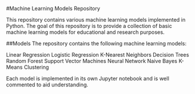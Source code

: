 #Machine Learning Models Repository

This repository contains various machine learning models implemented in Python. The goal of this repository is to provide a collection of basic machine learning models for educational and research purposes.

##Models
The repository contains the following machine learning models:

Linear Regression
Logistic Regression
K-Nearest Neighbors
Decision Trees
Random Forest
Support Vector Machines
Neural Network
Naive Bayes
K-Means Clustering

Each model is implemented in its own Jupyter notebook and is well commented to aid understanding.

